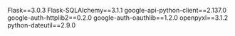 Flask==3.0.3
Flask-SQLAlchemy==3.1.1
google-api-python-client==2.137.0
google-auth-httplib2==0.2.0
google-auth-oauthlib==1.2.0
openpyxl==3.1.2
python-dateutil==2.9.0
